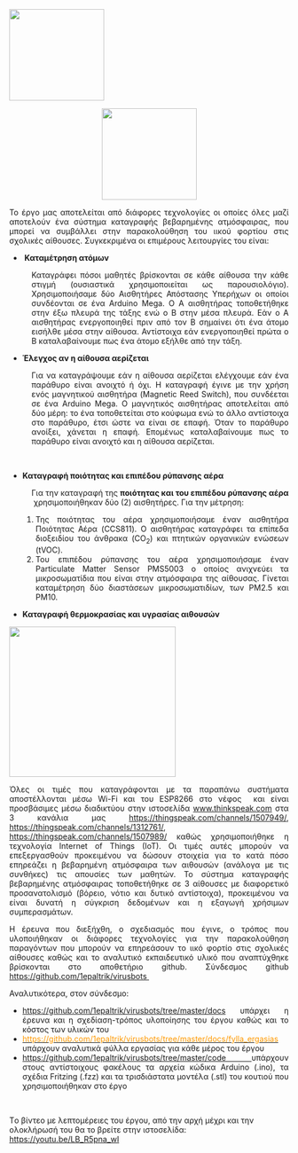 <img class=" wp-image-6391 aligncenter" src="https://openedtech.ellak.gr/wp-content/uploads/sites/31/2021/10/virusbots-logo.png" alt="" width="171" height="165" />
<p style="text-align:center;"><img src="https://openedtech.ellak.gr/wp-content/uploads/sites/31/2021/10/virusbots-logo.png" alt="" width="171" height="165" ></p>
<p style="text-align: justify;">Το έργο μας αποτελείται από διάφορες τεχνολογίες οι οποίες όλες μαζί αποτελούν ένα σύστημα καταγραφής βεβαρημένης ατμόσφαιρας, που μπορεί να συμβάλλει στην παρακολούθηση του ιικού φορτίου στις σχολικές αίθουσες. Συγκεκριμένα οι επιμέρους λειτουργίες του είναι:</p>

<ul>
 	<li><strong> </strong><strong>Καταμέτρηση ατόμων</strong></li>
</ul>

<p style="text-align: justify; padding-left: 40px;">Καταγράφει πόσοι μαθητές βρίσκονται σε κάθε αίθουσα την κάθε στιγμή (ουσιαστικά χρησιμοποιείται ως παρουσιολόγιο). Χρησιμοποιήσαμε δύο Αισθητήρες Απόστασης Υπερήχων οι οποίοι συνδέονται σε ένα Arduino Mega. Ο Α αισθητήρας τοποθετήθηκε στην έξω πλευρά της τάξης ενώ ο Β στην μέσα πλευρά. Εάν ο Α αισθητήρας ενεργοποιηθεί πριν από τον Β σημαίνει ότι ένα άτομο εισήλθε μέσα στην αίθουσα. Αντίστοιχα εάν ενεργοποιηθεί πρώτα ο Β καταλαβαίνουμε πως ένα άτομο εξήλθε από την τάξη.</p>

<ul>
 	<li><strong>Έλεγχος αν η αίθουσα αερίζεται</strong></li>
</ul>
<p style="text-align: justify; padding-left: 40px;">Για να καταγράψουμε εάν η αίθουσα αερίζεται ελέγχουμε εάν ένα παράθυρο είναι ανοιχτό ή όχι. Η καταγραφή έγινε με την χρήση ενός μαγνητικού αισθητήρα (Magnetic Reed Switch), που συνδέεται σε ένα Arduino Mega. Ο μαγνητικός αισθητήρας αποτελείται από δύο μέρη: το ένα τοποθετείται στο κούφωμα ενώ το άλλο αντίστοιχα στο παράθυρο, έτσι ώστε να είναι σε επαφή. Όταν το παράθυρο ανοίξει, χάνεται η επαφή. Επομένως καταλαβαίνουμε πως το παράθυρο είναι ανοιχτό και η αίθουσα αερίζεται.</p>
&nbsp;
<ul>
 	<li><strong>Καταγραφή ποιότητας και επιπέδου ρύπανσης αέρα</strong></li>
</ul>

<p style="text-align: justify; padding-left: 40px;">Για την καταγραφή της <strong>ποιότητας και του επιπέδου ρύπανσης αέρα </strong> χρησιμοποιήθηκαν δύο (2) αισθητήρες. Για την μέτρηση:</p>

<ol>
 	<li style="list-style-type: none;">
<ol>
 	<li style="text-align: justify;">Της ποιότητας του αέρα χρησιμοποιήσαμε έναν αισθητήρα Ποιότητας Αέρα (CCS811). Ο αισθητήρας καταγράφει τα επίπεδα διοξειδίου του άνθρακα (CO<sub>2</sub>) και πτητικών οργανικών ενώσεων (tVOC).</li>
 	<li style="text-align: justify;">Του επιπέδου ρύπανσης του αέρα χρησιμοποιήσαμε έναν Particulate Matter Sensor PMS5003 ο οποίος ανιχνεύει τα μικροσωματίδια που είναι στην ατμόσφαιρα της αίθουσας. Γίνεται καταμέτρηση δύο διαστάσεων μικροσωματιδίων, των PM2.5 και PM10.</li>
</ol>
</li>
</ol>
<ul>
 	<li><strong>Καταγραφή θερμοκρασίας και υγρασίας αιθουσών</strong></li>
</ul>
<img class="alignnone size-medium wp-image-6430 aligncenter" src="https://openedtech.ellak.gr/wp-content/uploads/sites/31/2021/10/case-300x271.png" alt="" width="300" height="271" />
<p style="text-align: justify;">Όλες οι τιμές που καταγράφονται με τα παραπάνω συστήματα αποστέλλονται μέσω Wi-Fi και του ESP8266 στο νέφος  και είναι προσβάσιμες μέσω διαδικτύου στην ιστοσελίδα <a href="http://www.thinkspeak.com">www.thinkspeak.com</a> στα 3 κανάλια μας <a href="https://thingspeak.com/channels/1507949/">https://thingspeak.com/channels/1507949/</a>, <a href="https://thingspeak.com/channels/1312761/">https://thingspeak.com/channels/1312761/</a>, <a href="https://thingspeak.com/channels/1507989/">https://thingspeak.com/channels/1507989/</a> καθώς χρησιμοποιήθηκε η τεχνολογία Internet of Things (IoT). Οι τιμές αυτές μπορούν να επεξεργασθούν προκειμένου να δώσουν στοιχεία για το κατά πόσο επηρεάζει η βεβαρημένη ατμόσφαιρα των αιθουσών (ανάλογα με τις συνθήκες) τις απουσίες των μαθητών. Το σύστημα καταγραφής βεβαρημένης ατμόσφαιρας τοποθετήθηκε σε 3 αίθουσες με διαφορετικό προσανατολισμό (βόρειο, νότιο και δυτικό αντίστοιχα), προκειμένου να είναι δυνατή η σύγκριση δεδομένων και η εξαγωγή χρήσιμων συμπερασμάτων.</p>
<p style="text-align: justify;">Η έρευνα που διεξήχθη, ο σχεδιασμός που έγινε, ο τρόπος που υλοποιήθηκαν οι διάφορες τεχνολογίες για την παρακολούθηση παραγόντων που μπορούν να επηρεάσουν το ιικό φορτίο στις σχολικές αίθουσες καθώς και το αναλυτικό εκπαιδευτικό υλικό που αναπτύχθηκε βρίσκονται στο αποθετήριο github. Σύνδεσμος github <a href="https://github.com/1epaltrik/virusbots">https://github.com/1epaltrik/virusbots </a></p>
<p style="text-align: justify;">Αναλυτικότερα, στον σύνδεσμο:</p>

<ul>
 	<li style="text-align: justify;"><a href="https://github.com/1epaltrik/virusbots/tree/master/docs">https://github.com/1epaltrik/virusbots/tree/master/docs</a> υπάρχει η έρευνα και η σχεδίαση-τρόπος υλοποίησης του έργου καθώς και το κόστος των υλικών του</li>
 	<li style="text-align: justify;"><a href="https://github.com/1epaltrik/virusbots/tree/master/docs/fylla_ergasias"><span style="color: #ff9900;">https://github.com/1epaltrik/virusbots/tree/master/docs/fylla_ergasias </span></a>υπάρχουν αναλυτικά φύλλα εργασίας για κάθε μέρος του έργου</li>
 	<li style="text-align: justify;"><span style="color: #ff9900;"><a href="https://github.com/1epaltrik/virusbots/tree/master/code">https://github.com/1epaltrik/virusbots/tree/master/code </a></span>υπάρχουν στους αντίστοιχους φακέλους τα αρχεία κώδικα Arduino (.ino), τα σχέδια Fritzing (.fzz) και τα τρισδιάστατα μοντέλα (.stl) του κουτιού που χρησιμοποιήθηκαν στο έργο</li>
</ul>
&nbsp;

Tο βίντεο με λεπτομέρειες του έργου, από την αρχή μέχρι και την ολοκλήρωσή του θα το βρείτε στην ιστοσελίδα: https://youtu.be/LB_R5pna_wI
